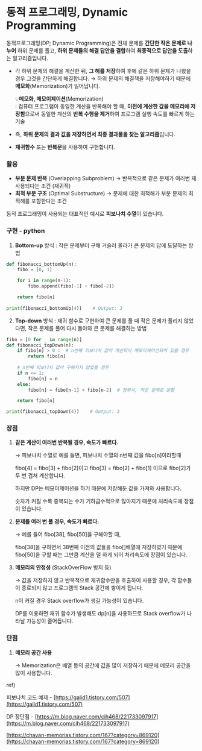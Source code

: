 # 동적 프로그래밍, Dynamic Programming

동적프로그래밍(DP; Dynamic Programming)은 전체 문제를 **간단한 작은 문제로 나누어** 하위 문제를 풀고, **하위 문제들의 해결 답안을 결합**하여 **최종적으로 답안을 도출**하는 알고리즘입니다.

- 각 하위 문제의 해결을 계산한 뒤, **그 해를 저장**하여 후에 같은 하위 문제가 나왔을 경우 그것을 간단하게 해결합니다.
→ 하위 문제의 해결책을 저장해야하기 때문에 **메모화**(Memorization)가 일어납니다.

  💡**메모화, 메모이제이션**(Memorization)  
  : 컴퓨터 프로그램이 동일한 계산을 반복해야 할 때, **이전에 계산한 값을 메모리에 저장함**으로써 동일한 계산의 **반복 수행을 제거**하여 프로그램 실행 속도를 빠르게 하는 기술

- 즉, **하위 문제의 결과 값을 저장하면서 최종 결과물을 찾는 알고리즘**입니다.
- **재귀함수** 또는 **반복문**을 사용하여 구현합니다.

### 활용

- **부분 문제 반복** (Overlapping Subproblem)
→ 반복적으로 같은 문제가 여러번 재사용되다는 조건 (재귀적)
- **최적 부분 구조** (Optimal Substructure)
→ 문제에 대한  최적해가 부분 문제의 최적해를 포함한다는 조건

동적 프로그래밍이 사용되는 대표적인 예시로 **피보나치 수열**이 있습니다.

### 구현 - python

1. **Bottom-up** 방식 : 작은 문제부터 구해 거슬러 올라가 큰 문제의 답에 도달하는 방법

```python
def fibonacci_bottomUp(n):
	fibo = [0, 1]

	for i in range(n-1):
		fibo.append(fibo[-1] + fibo[-2])

	return fibo[n]
	
print(fibonacci_bottomUp(4))    # Output: 3
```

2. **Top-down** 방식 : 재귀 함수로 구현하여 큰 문제를 풀 때 작은 문제가 풀리지 않았다면, 작은 문제를 풀어 다시 돌아와 큰 문제를 해결하는 방법

```python
fibo = [0 for _ in range(n)]
def fibonacci_topDown(n):
	if fibo[n] > 0 :  # n번째 피보나치 값이 계산되어 메모이제이션되어 있을 경우
		return fibo[n]
	
	# n번째 피보나치 값이 구해지지 않았을 경우
	if n <= 1:
		fibo[n] = n
	else:
		fibo[n] = fibo[n-1] + fibo[n-2]  # 점화식, 작은 문제로 분할

	return fibo[n]

print(fibonacci_topDown(4))    # Output: 3
```

### 장점

1. **같은 계산이 여러번 반복될 경우, 속도가 빠르다.**   

    → 피보나치 수열로 예를 들면, 피보나치 수열의 n번째 값을 fibo[n]이라할때  
    
    fibo[4] = fibo[3] + fibo[2]이고 fibo[3] = fibo[2] + fibo[1] 이므로 fibo[2]가 두 번 겹쳐 계산합니다. 
    
    하지만 DP는 메모이제이션을 하기 때문에 저장해둔 값을 가져와 사용합니다.  

    숫자가 커질 수록 중복되는 수가 기하급수적으로 많아지기 때문에 처리속도에 장점이 있습니다.  
  
2. **문제를 여러 번 풀 경우, 속도가 빠르다.**  

    → 예를 들어 fibo[38], fibo[50]을 구해야할 때,   
    
    fibo[38]을 구하면서 38번째 이전의 값들을 fibo[]배열에 저장하였기 때문에 fibo[50]을 구할 때는 그만큼 계산을 덜 하게 되어 처리속도에 장점이 있습니다.
  
3. **메모리의 안정성** (StackOverFlow 방지 등)  

    → 값을 저장하지 않고 반복적으로 재귀함수만을 호출하여 사용할 경우, 각 함수들이 종료되지 않고 프로그램의 Stack 공간에 쌓이게 됩니다. 

    n이 커질 경우 Stack overflow가 생길 가능성이 있습니다.  

    DP를 이용하면 재귀 함수가 발생해도 dp[n]을 사용하므로 Stack overflow가 나타날 가능성이 줄어듭니다.

### 단점

1. **메모리 공간 사용**  

    → Memorization은 배열 등의 공간에 값을 많이 저장하기 때문에 메모리 공간을 많이 사용합니다.

ref)

피보나치 코드 예제 -  [https://galid1.tistory.com/507](https://galid1.tistory.com/507)

DP 장단점 - [https://m.blog.naver.com/cih468/221733097917](https://m.blog.naver.com/cih468/221733097917)

[https://chayan-memorias.tistory.com/167?category=869120](https://chayan-memorias.tistory.com/167?category=869120)
